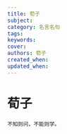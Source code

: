 ```yaml
---
title: 荀子
subject: 
category: 名言名句
tags: 
keywords: 
cover: 
authors: 荀子
created_when: 
updated_when: 
---
```


# 荀子

```
不知则问，不能则学。
```
